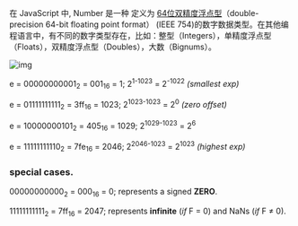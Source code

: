 在 JavaScript 中, Number 是一种 定义为 [64位双精度浮点型](http://en.wikipedia.org/wiki/Double_precision_floating-point_format)（double-precision 64-bit floating point format） (IEEE 754)的数字数据类型。在其他编程语言中，有不同的数字类型存在，比如：整型（Integers），单精度浮点型（Floats），双精度浮点型（Doubles），大数（Bignums）。

![img](https://upload.wikimedia.org/wikipedia/commons/thumb/a/a9/IEEE_754_Double_Floating_Point_Format.svg/618px-IEEE_754_Double_Floating_Point_Format.svg.png)

e = 00000000001<sub>2</sub> = 001<sub>16</sub> = 1; 2<sup>1-1023</sup> = 2<sup>-1022</sup> *(smallest exp)*

e = 01111111111<sub>2</sub> = 3ff<sub>16</sub> = 1023; 2<sup>1023-1023</sup> = 2<sup>0</sup>  *(zero offset)*

e = 10000000101<sub>2</sub> = 405<sub>16</sub> = 1029; 2<sup>1029-1023</sup> = 2<sup>6</sup>

e = 11111111110<sub>2</sub> = 7fe<sub>16</sub> = 2046; 2<sup>2046-1023</sup> = 2<sup>1023</sup> *(highest exp)*

### special cases.

00000000000<sub>2</sub> = 000<sub>16</sub> = 0; represents a signed **ZERO**.

11111111111<sub>2</sub> = 7ff<sub>16</sub> = 2047; represents **infinite** (*if* F = 0) and NaNs (*if* F ≠ 0).

